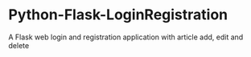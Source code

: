 # Python-Flask-LoginRegistration
A Flask web login and registration application with article add, edit and delete 

